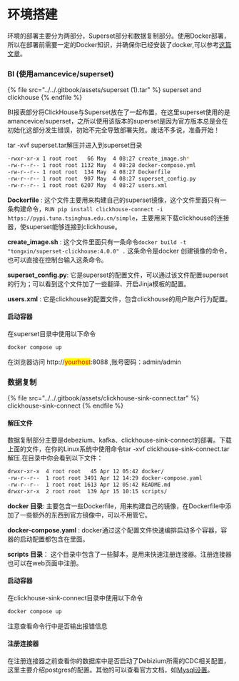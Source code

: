 # 环境搭建

环境的部署主要分为两部分，Superset部分和数据复制部分。使用Docker部署，所以在部署前需要一定的Docker知识，并确保你已经安装了docker,可以参考[这篇文章](../../qi-ta-gong-ju-yu-wen-dang/ubuntu-22.0.4-huan-jing-pei-zhi.md#id-5-an-zhuang-docker)。



### BI  (使用amancevice/superset)

{% file src="../../.gitbook/assets/superset (1).tar" %}
superset and clickhouse
{% endfile %}

BI报表部分将ClickHouse与Superset放在了一起布置，在这里superset使用的是amancevice/superset，之所以使用该版本的superset是因为官方版本总是会在初始化这部分发生错误，初始不完全导致部署失败。废话不多说，准备开始！



tar -xvf superset.tar解压并进入到superset目录

```bash
-rwxr-xr-x 1 root root   66 May  4 08:27 create_image.sh*
-rw-r--r-- 1 root root 1132 May  4 08:28 docker-compose.yml
-rw-r--r-- 1 root root  134 May  4 08:27 Dockerfile
-rw-r--r-- 1 root root  907 May  4 08:27 superset_config.py
-rw-r--r-- 1 root root 6207 May  4 08:27 users.xml
```



**Dockerfile** : 这个文件主要用来构建自己的superset镜像，这个文件里面只有一条构建命令，`RUN pip install clickhouse-connect -i https://pypi.tuna.tsinghua.edu.cn/simple`，主要用来下载clickhouse的连接器，使superset能够连接到clickhouse。

**create\_image.sh** :   这个文件里面只有一条命令`docker build -t "tongxin/superset-clickhouse:4.0.0" .` 这条命令是docker 创建镜像的命令，也可以直接在控制台输入这条命令。

**superset\_config.py**:  它是superset的配置文件，可以通过该文件配置superset的行为；可以看到这个文件加了一些翻译、开启Jinja模板的配置。

**users.xml** : 它是clickhouse的配置文件，包含clickhouse的用户账户行为配置。



#### 启动容器

在superset目录中使用以下命令

```bash
docker compose up
```

在浏览器访问 http://<mark style="color:red;">yourhost</mark>:8088 ,账号密码：admin/admin&#x20;





### 数据复制

{% file src="../../.gitbook/assets/clickhouse-sink-connect.tar" %}
clickhouse-sink-connect
{% endfile %}

#### 解压文件

数据复制部分主要是debezium、kafka、clickhouse-sink-connect的部署。下载上面的文件，在你的Linux系统中使用命令tar -xvf clickhouse-sink-connect.tar解压.在目录中你会看到以下文件：

```sh
drwxr-xr-x  4 root root   45 Apr 12 05:42 docker/
-rw-r--r--  1 root root 3491 Apr 12 14:29 docker-compose.yaml
-rw-r--r--  1 root root 1613 Apr 12 05:42 README.md
drwxr-xr-x  2 root root  139 Apr 15 10:15 scripts/
```

**docker 目录**:  主要包含一些Dockerfile，用来构建自己的镜像，在Dockerfile中添加了一些额外的东西到官方镜像中，可以不用管它。&#x20;

**docker-compose.yaml** : docker通过这个配置文件快速编排启动多个容器，容器的启动配置都包含在里面。

**scripts 目录**： 这个目录中包含了一些脚本，是用来快速注册连接器。注册连接器也可以在web页面中注册。

#### 启动容器

在clickhouse-sink-connect目录中使用以下命令

```bash
docker compose up
```

注意查看命令行中是否输出报错信息



#### 注册连接器

在注册连接器之前查看你的数据库中是否启动了Debizium所需的CDC相关配置，这里主要介绍postgres的配置。其他的可以查看官方文档，如[Mysql设置](https://debezium.io/documentation/reference/2.5/connectors/mysql.html#setting-up-mysql)。





&#x20;





